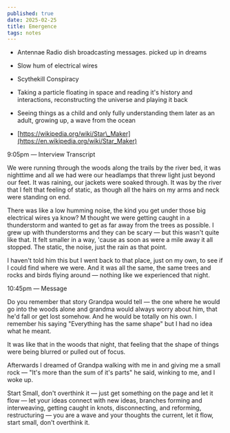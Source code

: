```yaml
---
published: true
date: 2025-02-25
title: Emergence
tags: notes
---
```

*   Antennae Radio dish broadcasting messages. picked up in dreams
    
*   Slow hum of electrical wires
    
*   Scythekill Conspiracy
    
*   Taking a particle floating in space and reading it's history and interactions, reconstructing the universe and playing it back
    
*   Seeing things as a child and only fully understanding them later as an adult, growing up, a wave from the ocean
    
*   [https://wikipedia.org/wiki/Star\_Maker](https://en.wikipedia.org/wiki/Star_Maker)
    

9:05pm — Interview Transcript

We were running through the woods along the trails by the river bed, it was nighttime and all we had were our headlamps that threw light just beyond our feet. It was raining, our jackets were soaked through. It was by the river that I felt that feeling of static, as though all the hairs on my arms and neck were standing on end.

There was like a low humming noise, the kind you get under those big electrical wires ya know? M thought we were getting caught in a thunderstorm and wanted to get as far away from the trees as possible. I grew up with thunderstorms and they can be scary — but this wasn't quite like that. It felt smaller in a way, 'cause as soon as were a mile away it all stopped. The static, the noise, just the rain as that point.

I haven't told him this but I went back to that place, just on my own, to see if I could find where we were. And it was all the same, the same trees and rocks and birds flying around — nothing like we experienced that night.

  
10:45pm — Message

Do you remember that story Grandpa would tell — the one where he would go into the woods alone and grandma would always worry about him, that he'd fall or get lost somehow. And he would be totally on his own. I remember his saying "Everything has the same shape" but I had no idea what he meant.

It was like that in the woods that night, that feeling that the shape of things were being blurred or pulled out of focus.

Afterwards I dreamed of Grandpa walking with me in and giving me a small rock — "It's more than the sum of it's parts" he said, winking to me, and I woke up.

Start Small, don't overthink it — just get something on the page and let it flow — let your ideas connect with new ideas, branches forming and interweaving, getting caught in knots, disconnecting, and reforming, restructuring — you are a wave and your thoughts the current, let it flow, start small, don't overthink it.